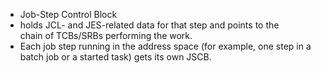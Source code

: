 - Job-Step Control Block
- holds JCL- and JES-related data for that step and points to the chain of TCBs/SRBs performing the work.
- Each job step running in the address space (for example, one step in a batch job or a started task) gets its own JSCB.